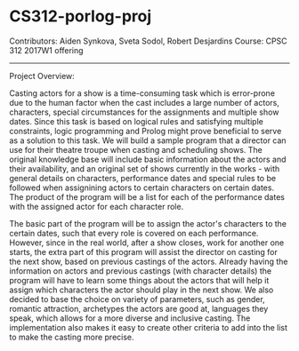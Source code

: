 # CS312-porlog-proj
Contributors: Aiden Synkova, Sveta Sodol, Robert Desjardins
Course: CPSC 312 2017W1 offering
******************************************************************************************************************************************
</p> Project Overview:

</p>Casting actors for a show is a time-consuming task which is error-prone due to the human factor when the cast includes a large number of actors, characters, special circumstances for the assignments and multiple show dates. Since this task is based on logical rules and satisfying multiple constraints, logic programming and Prolog might prove beneficial to serve as a solution to this task. We will build a sample program that a director can use for their theatre troupe when casting and scheduling shows. The original knowledge base will include basic information about the actors and their availability, and an original set of shows currently in the works - with general details on characters, performance dates and special rules to be followed when assignining actors to certain characters on certain dates. The product of the program will be a list for each of the performance dates with the assigned actor for each character role. </p>

</p>The basic part of the program will be to assign the actor's characters to the certain dates, such that every role is covered on each performance. However, since in the real world, after a show closes, work for another one starts, the extra part of this program will assist the director on casting for the next show, based on previous castings of the actors. Already having the information on actors and previous castings (with character details) the program will have to learn some things about the actors that will help it assign which characters the actor should play in the next show. We also decided to base the choice on variety of parameters, such as gender, romantic attraction, archetypes the actors are good at, languages they speak, which allows for a more diverse and inclusive casting. The implementation also makes it easy to create other criteria to add into the list to make the casting more precise. 
